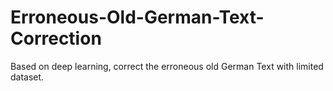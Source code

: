 # Erroneous-Old-German-Text-Correction
Based on deep learning, correct the erroneous old German Text with limited dataset.
